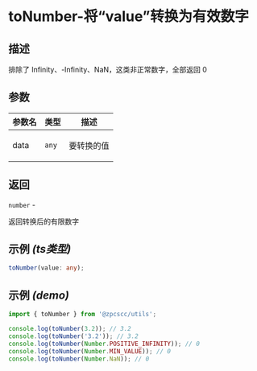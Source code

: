 # toNumber-将“value”转换为有效数字

## 描述

<p>排除了 Infinity、-Infinity、NaN，这类非正常数字，全部返回 0</p>

## 参数

| 参数名 | 类型             | 描述              |
| ------ | ---------------- | ----------------- |
| data   | <code>any</code> | <p>要转换的值</p> |

## 返回

<code>number</code> - <p>返回转换后的有限数字</p>

## 示例 _(ts类型)_

```typescript
toNumber(value: any);
```

## 示例 _(demo)_

```typescript
import { toNumber } from '@zpcscc/utils';

console.log(toNumber(3.2)); // 3.2
console.log(toNumber('3.2')); // 3.2
console.log(toNumber(Number.POSITIVE_INFINITY)); // 0
console.log(toNumber(Number.MIN_VALUE)); // 0
console.log(toNumber(Number.NaN)); // 0
```
